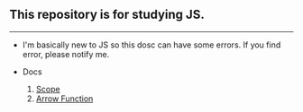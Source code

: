 ## This repository is for studying JS.

---

- I'm basically new to JS so this dosc can have some errors. If you find error, please notify me. 


- Docs 
	1. [Scope](/docs/01.md)
	1. [Arrow Function](/docs/02.md)



